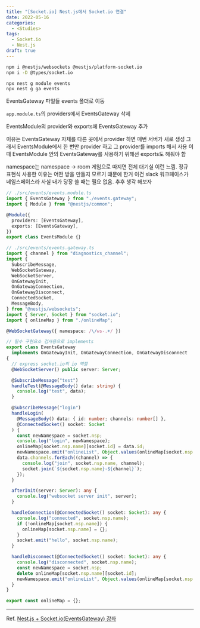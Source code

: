 ```yaml
---
title: "[Socket.io] Nest.js에서 Socket.io 연결"
date: 2022-05-16
categories:
  - <Studies>
tags:
  - Socket.io
  - Nest.js
draft: true
---
```


```bash
npm i @nestjs/websockets @nestjs/platform-socket.io
npm i -D @types/socket.io
```

```bash
npx nest g module events
npx nest g ga events
```

EventsGateway 파일들 events 폴더로 이동

`app.module.ts`의 providers에서 EventsGateway 삭제

EventsModule의 provider와 exports에 EventsGateway 추가

이유는 EventsGateway 자체를 다른 곳에서 provider 하면 매번 서버가 새로 생성
그래서 EventsModule에서 한 번만 provider 하고 그 provider를 imports 해서 사용
이때 EventsModule 안의 EventsGateway를 사용하기 위해선 exports도 해줘야 함

namespace는 namespace -> room 게임으로 따지면 전체 대기실 이런 느낌.
정규 표현식 사용한 이유는 어떤 방을 만들지 모르기 떄문에 한거 이건 slack 워크페이스가 네임스페이스라
사실 내가 당장 쓸 때는 필요 없음. 추후 생각 해보자

```ts
// ./src/events/events.module.ts
import { EventsGateway } from "./events.gateway";
import { Module } from "@nestjs/common";

@Module({
  providers: [EventsGateway],
  exports: [EventsGateway],
})
export class EventsModule {}
```

```ts
// ./src/events/events.gateway.ts
import { channel } from "diagnostics_channel";
import {
  SubscribeMessage,
  WebSocketGateway,
  WebSocketServer,
  OnGatewayInit,
  OnGatewayConnection,
  OnGatewayDisconnect,
  ConnectedSocket,
  MessageBody,
} from "@nestjs/websockets";
import { Server, Socket } from "socket.io";
import { onlineMap } from "./onlineMap";

@WebSocketGateway({ namespace: /\/ws-.+/ })

// 필수 구현요소 검사용으로 implements
export class EventsGateway
  implements OnGatewayInit, OnGatewayConnection, OnGatewayDisconnect
{
  // express socket.io의 io 역할
  @WebSocketServer() public server: Server;

  @SubscribeMessage("test")
  handleTest(@MessageBody() data: string) {
    console.log("test", data);
  }

  @SubscribeMessage("login")
  handleLogin(
    @MessageBody() data: { id: number; channels: number[] },
    @ConnectedSocket() socket: Socket
  ) {
    const newNamespace = socket.nsp;
    console.log("login", newNamespace);
    onlineMap[socket.nsp.name][socket.id] = data.id;
    newNamespace.emit("onlineList", Object.values(onlineMap[socket.nsp.name]));
    data.channels.forEach((channel) => {
      console.log("join", socket.nsp.name, channel);
      socket.join(`${socket.nsp.name}-${channel}`);
    });
  }

  afterInit(server: Server): any {
    console.log("websocket server init", server);
  }

  handleConnection(@ConnectedSocket() socket: Socket): any {
    console.log("connected", socket.nsp.name);
    if (!onlineMap[socket.nsp.name]) {
      onlineMap[socket.nsp.name] = {};
    }
    socket.emit("hello", socket.nsp.name);
  }

  handleDisconnect(@ConnectedSocket() socket: Socket): any {
    console.log("disconnected", socket.nsp.name);
    const newNamespace = socket.nsp;
    delete onlineMap[socket.nsp.name][socket.id];
    newNamespace.emit("onlineList", Object.values(onlineMap[socket.nsp.name]));
  }
}
```

```ts
export const onlineMap = {};
```

---

Ref. [Nest.js + Socket.io(EventsGateway) 강좌](https://www.youtube.com/watch?v=gkJ1N6PDCEc)
